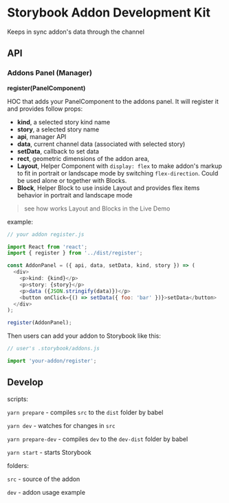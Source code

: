 # Storybook Addon Development Kit

Keeps in sync addon's data through the channel

## API

### Addons Panel (Manager)

**register(PanelComponent)**

HOC that adds your PanelComponent to the addons panel. It will register it and provides follow props:

- **kind**, a selected story kind name
- **story**, a selected story name
- **api**, manager API
- **data**, current channel data (associated with selected story)
- **setData**, callback to set data
- **rect**, geometric dimensions of the addon area,
- **Layout**, Helper Component with `display: flex` to make addon's markup to fit in portrait or landscape mode by switching `flex-direction`. Could be used alone or together with Blocks.
- **Block**, Helper Block to use inside Layout and provides flex items behavior in portrait and landscape mode

>see how works Layout and Blocks in the Live Demo

example:

```js
// your addon register.js

import React from 'react';
import { register } from '../dist/register';

const AddonPanel = ({ api, data, setData, kind, story }) => (
  <div>
    <p>kind: {kind}</p>
    <p>story: {story}</p>
    <p>data ({JSON.stringify(data)})</p>
    <button onClick={() => setData({ foo: 'bar' })}>setData</button>
  </div>
);

register(AddonPanel);
```

Then users can add your addon to Storybook like this:

```js
// user's .storybook/addons.js

import 'your-addon/register';
```

## Develop

scripts:

`yarn prepare` - compiles `src` to the `dist` folder by babel

`yarn dev` - watches for changes in `src`

`yarn prepare-dev` - compiles `dev` to the `dev-dist` folder by babel

`yarn start` - starts Storybook

folders:

`src` - source of the addon

`dev` - addon usage example
